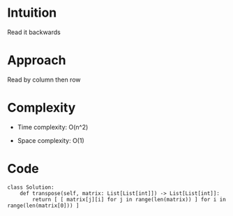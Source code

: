 # Intuition
Read it backwards

# Approach
Read by column then row

# Complexity
- Time complexity: O(n^2)

- Space complexity: O(1)

# Code
```python3 []
class Solution:
    def transpose(self, matrix: List[List[int]]) -> List[List[int]]:
        return [ [ matrix[j][i] for j in range(len(matrix)) ] for i in range(len(matrix[0])) ]
```